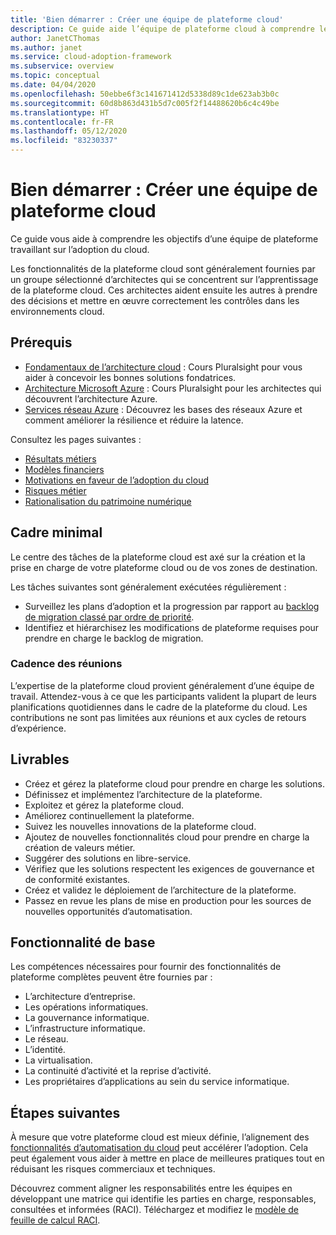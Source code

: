 ```yaml
---
title: 'Bien démarrer : Créer une équipe de plateforme cloud'
description: Ce guide aide l’équipe de plateforme cloud à comprendre le cadre, les livrables et les fonctionnalités dont elle est responsable.
author: JanetCThomas
ms.author: janet
ms.service: cloud-adoption-framework
ms.subservice: overview
ms.topic: conceptual
ms.date: 04/04/2020
ms.openlocfilehash: 50ebbe6f3c141671412d5338d89c1de623ab3b0c
ms.sourcegitcommit: 60d8b863d431b5d7c005f2f14488620b6c4c49be
ms.translationtype: HT
ms.contentlocale: fr-FR
ms.lasthandoff: 05/12/2020
ms.locfileid: "83230337"
---
```

# <a name="get-started-build-a-cloud-platform-team"></a>Bien démarrer : Créer une équipe de plateforme cloud

Ce guide vous aide à comprendre les objectifs d’une équipe de plateforme travaillant sur l’adoption du cloud.

Les fonctionnalités de la plateforme cloud sont généralement fournies par un groupe sélectionné d’architectes qui se concentrent sur l’apprentissage de la plateforme cloud. Ces architectes aident ensuite les autres à prendre des décisions et mettre en œuvre correctement les contrôles dans les environnements cloud.

## <a name="prerequisites"></a>Prérequis

- [Fondamentaux de l’architecture cloud](https://www.pluralsight.com/courses/cloud-architecture-foundations) : Cours Pluralsight pour vous aider à concevoir les bonnes solutions fondatrices.
- [Architecture Microsoft Azure](https://www.pluralsight.com/courses/cloud-architecture-foundations) : Cours Pluralsight pour les architectes qui découvrent l’architecture Azure.
- [Services réseau Azure](https://docs.microsoft.com/learn/modules/intro-to-azure-networking) : Découvrez les bases des réseaux Azure et comment améliorer la résilience et réduire la latence.

Consultez les pages suivantes :

- [Résultats métiers](../../strategy/business-outcomes/index.md)
- [Modèles financiers](../../strategy/financial-models.md)
- [Motivations en faveur de l’adoption du cloud](../../strategy/motivations.md)
- [Risques métier](../../govern/policy-compliance/risk-tolerance.md)
- [Rationalisation du patrimoine numérique](../../digital-estate/index.md)

## <a name="minimum-scope"></a>Cadre minimal

Le centre des tâches de la plateforme cloud est axé sur la création et la prise en charge de votre plateforme cloud ou de vos zones de destination.

Les tâches suivantes sont généralement exécutées régulièrement :

- Surveillez les plans d’adoption et la progression par rapport au [backlog de migration classé par ordre de priorité](../../migrate/migration-considerations/assess/release-iteration-backlog.md).
- Identifiez et hiérarchisez les modifications de plateforme requises pour prendre en charge le backlog de migration.

### <a name="meeting-cadence"></a>Cadence des réunions

L’expertise de la plateforme cloud provient généralement d’une équipe de travail. Attendez-vous à ce que les participants valident la plupart de leurs planifications quotidiennes dans le cadre de la plateforme du cloud. Les contributions ne sont pas limitées aux réunions et aux cycles de retours d’expérience.

## <a name="deliverables"></a>Livrables

- Créez et gérez la plateforme cloud pour prendre en charge les solutions.
- Définissez et implémentez l’architecture de la plateforme.
- Exploitez et gérez la plateforme cloud.
- Améliorez continuellement la plateforme.
- Suivez les nouvelles innovations de la plateforme cloud.
- Ajoutez de nouvelles fonctionnalités cloud pour prendre en charge la création de valeurs métier.
- Suggérer des solutions en libre-service.
- Vérifiez que les solutions respectent les exigences de gouvernance et de conformité existantes.
- Créez et validez le déploiement de l’architecture de la plateforme.
- Passez en revue les plans de mise en production pour les sources de nouvelles opportunités d’automatisation.

## <a name="baseline-capability"></a>Fonctionnalité de base

Les compétences nécessaires pour fournir des fonctionnalités de plateforme complètes peuvent être fournies par :

- L’architecture d’entreprise.
- Les opérations informatiques.
- La gouvernance informatique.
- L’infrastructure informatique.
- Le réseau.
- L’identité.
- La virtualisation.
- La continuité d’activité et la reprise d’activité.
- Les propriétaires d’applications au sein du service informatique.

## <a name="whats-next"></a>Étapes suivantes

À mesure que votre plateforme cloud est mieux définie, l’alignement des [fonctionnalités d’automatisation du cloud](./cloud-automation.md) peut accélérer l’adoption. Cela peut également vous aider à mettre en place de meilleures pratiques tout en réduisant les risques commerciaux et techniques.

Découvrez comment aligner les responsabilités entre les équipes en développant une matrice qui identifie les parties en charge, responsables, consultées et informées (RACI). Téléchargez et modifiez le [modèle de feuille de calcul RACI](https://archcenter.blob.core.windows.net/cdn/fusion/management/raci-template.xlsx).
